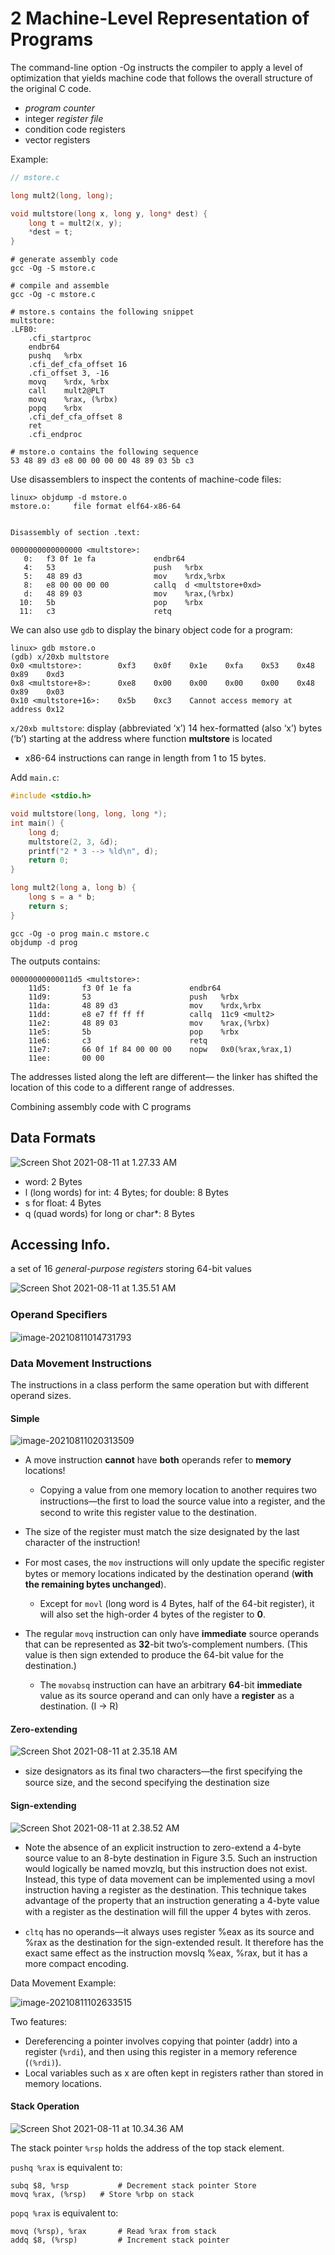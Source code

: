 # 2 Machine-Level Representation of Programs

The command-line option -Og instructs the compiler to apply a level of optimization that yields machine code that follows the overall structure of the original C code.

- *program counter*
- integer *register file*
- condition code registers
- vector registers

Example:

```c
// mstore.c

long mult2(long, long);

void multstore(long x, long y, long* dest) {
    long t = mult2(x, y);
    *dest = t;
}
```

```shell
# generate assembly code
gcc -Og -S mstore.c

# compile and assemble
gcc -Og -c mstore.c
```

```assembly
# mstore.s contains the following snippet
multstore:
.LFB0:
	.cfi_startproc
	endbr64
	pushq	%rbx
	.cfi_def_cfa_offset 16
	.cfi_offset 3, -16
	movq	%rdx, %rbx
	call	mult2@PLT
	movq	%rax, (%rbx)
	popq	%rbx
	.cfi_def_cfa_offset 8
	ret
	.cfi_endproc
```

```
# mstore.o contains the following sequence
53 48 89 d3 e8 00 00 00 00 48 89 03 5b c3
```

Use disassemblers to inspect the contents of machine-code files:

```shell
linux> objdump -d mstore.o
mstore.o:     file format elf64-x86-64


Disassembly of section .text:

0000000000000000 <multstore>:
   0:   f3 0f 1e fa             endbr64 
   4:   53                      push   %rbx
   5:   48 89 d3                mov    %rdx,%rbx
   8:   e8 00 00 00 00          callq  d <multstore+0xd>
   d:   48 89 03                mov    %rax,(%rbx)
  10:   5b                      pop    %rbx
  11:   c3                      retq
```

We can also use `gdb` to display the binary object code for a program:

```
linux> gdb mstore.o
(gdb) x/20xb multstore
0x0 <multstore>:        0xf3    0x0f    0x1e    0xfa    0x53    0x48    0x89    0xd3
0x8 <multstore+8>:      0xe8    0x00    0x00    0x00    0x00    0x48    0x89    0x03
0x10 <multstore+16>:    0x5b    0xc3    Cannot access memory at address 0x12
```

`x/20xb multstore`: display (abbreviated ‘x’) 14 hex-formatted (also ‘x’) bytes (‘b’) starting at the address where function **multstore** is located

- x86-64 instructions can range in length from 1 to 15 bytes.

Add `main.c`:

```c
#include <stdio.h>

void multstore(long, long, long *);
int main() {
    long d;
    multstore(2, 3, &d);
    printf("2 * 3 --> %ld\n", d);
    return 0;
}

long mult2(long a, long b) {
    long s = a * b;
    return s;
}
```

```shell
gcc -Og -o prog main.c mstore.c
objdump -d prog
```

The outputs contains:

```assembly
00000000000011d5 <multstore>:
    11d5:       f3 0f 1e fa             endbr64 
    11d9:       53                      push   %rbx
    11da:       48 89 d3                mov    %rdx,%rbx
    11dd:       e8 e7 ff ff ff          callq  11c9 <mult2>
    11e2:       48 89 03                mov    %rax,(%rbx)
    11e5:       5b                      pop    %rbx
    11e6:       c3                      retq   
    11e7:       66 0f 1f 84 00 00 00    nopw   0x0(%rax,%rax,1)
    11ee:       00 00
```

The addresses listed along the left are different— the linker has shifted the location of this code to a different range of addresses.

Combining assembly code with C programs

## Data Formats

![Screen Shot 2021-08-11 at 1.27.33 AM](2%20Machine-Level%20Representation%20of%20Programs.assets/Screen%20Shot%202021-08-11%20at%201.27.33%20AM.png)

- word: 2 Bytes
- l (long words) for int: 4 Bytes; for double: 8 Bytes
- s for float: 4 Bytes
- q (quad words) for long or char\*: 8 Bytes

## Accessing Info.

a set of 16 *general-purpose registers* storing 64-bit values

![Screen Shot 2021-08-11 at 1.35.51 AM](2%20Machine-Level%20Representation%20of%20Programs.assets/Screen%20Shot%202021-08-11%20at%201.35.51%20AM.png)

### Operand Speciﬁers

![image-20210811014731793](2%20Machine-Level%20Representation%20of%20Programs.assets/image-20210811014731793.png)

### Data Movement Instructions

The instructions in a class perform the same operation but with different operand sizes.

#### Simple

![image-20210811020313509](2%20Machine-Level%20Representation%20of%20Programs.assets/image-20210811020313509.png)

- A move instruction **cannot** have **both** operands refer to **memory** locations!
    - Copying a value from one memory location to another requires two instructions—the ﬁrst to load the source value into a register, and the second to write this register value to the destination.
- The size of the register must match the size designated by the last character of the instruction!
- For most cases, the `mov` instructions will only update the speciﬁc register bytes or memory locations indicated by the destination operand (**with the remaining bytes unchanged**).
    - Except for `movl` (long word is 4 Bytes, half of the 64-bit register), it will also set the high-order 4 bytes of the register to **0**.

- The regular `movq` instruction can only have **immediate** source operands that can be represented as **32**-bit two’s-complement numbers. (This value is then sign extended to produce the 64-bit value for the destination.)
    - The `movabsq` instruction can have an arbitrary **64**-bit **immediate** value as its source operand and can only have a **register** as a destination. (I → R)

#### Zero-extending

![Screen Shot 2021-08-11 at 2.35.18 AM](2%20Machine-Level%20Representation%20of%20Programs.assets/Screen%20Shot%202021-08-11%20at%202.35.18%20AM.png)

- size designators as its ﬁnal two characters—the ﬁrst specifying the source size, and the second specifying the destination size

#### Sign-extending

![Screen Shot 2021-08-11 at 2.38.52 AM](2%20Machine-Level%20Representation%20of%20Programs.assets/Screen%20Shot%202021-08-11%20at%202.38.52%20AM.png)

- Note the absence of an explicit instruction to zero-extend a 4-byte source value to an 8-byte destination in Figure 3.5. Such an instruction would logically be named movzlq, but this instruction does not exist. Instead, this type of data movement can be implemented using a movl instruction having a register as the destination. This technique takes advantage of the property that an instruction generating a 4-byte value with a register as the destination will ﬁll the upper 4 bytes with zeros.

- `cltq` has no operands—it always uses register %eax as its source and %rax as the destination for the sign-extended result. It therefore has the exact same effect as the instruction movslq %eax, %rax, but it has a more compact encoding.

Data Movement Example:

![image-20210811102633515](2%20Machine-Level%20Representation%20of%20Programs.assets/image-20210811102633515.png)

Two features:

- Dereferencing a pointer involves copying that pointer (addr) into a register (`%rdi`), and then using this register in a memory reference (`(%rdi)`).
- Local variables such as x are often kept in registers rather than stored in memory locations.

#### Stack Operation

![Screen Shot 2021-08-11 at 10.34.36 AM](2%20Machine-Level%20Representation%20of%20Programs.assets/Screen%20Shot%202021-08-11%20at%2010.34.36%20AM.png)

The stack pointer `%rsp` holds the address of the top stack element.

`pushq %rax` is equivalent to:

```assembly
subq $8, %rsp			# Decrement stack pointer Store
movq %rax, (%rsp)	# Store %rbp on stack
```

`popq %rax` is equivalent to:

```assembly
movq (%rsp), %rax		# Read %rax from stack
addq $8, (%rsp)			# Increment stack pointer
```

